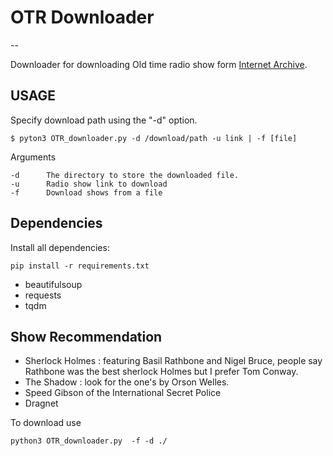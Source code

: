 # OTR Downloader
--

Downloader for downloading Old time radio show form [Internet Archive](archive.org).

## USAGE

Specify download path using the "-d" option. 

```
$ pyton3 OTR_downloader.py -d /download/path -u link | -f [file]
```

Arguments

```
-d 		The directory to store the downloaded file.
-u 		Radio show link to download
-f 		Download shows from a file 	
```	


## Dependencies

Install all dependencies:

```
pip install -r requirements.txt
```

- beautifulsoup
- requests
- tqdm


## Show Recommendation

- Sherlock Holmes : featuring Basil Rathbone and Nigel Bruce, people say Rathbone was the best sherlock Holmes but I prefer Tom Conway.
- The Shadow : look for the one's by Orson Welles. 
- Speed Gibson of the International Secret Police
- Dragnet 

To download use 

```
python3 OTR_downloader.py  -f -d ./

```
